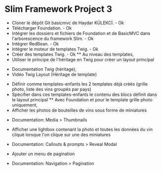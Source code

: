 # Slim Framework Project 3

* Cloner le dépôt Git basicmvc de Haydar KÜLEKCİ. - Ok
* Télécharger Foundation. - Ok
* Intégrer les dossiers et fichiers de Foundation et de BasicMVC dans l'arborescence du framework Slim. - Ok
* Intégrer RedBean. - Ok
* Intégrer le moteur de templates Twig. - Ok
* Créer des templates Twig. - Ok
** Au niveau des templates,
* Utiliser le principe de l'héritage en Twig pour créer un layout principal
- Documentation Twig (héritage),
- Vidéo Twig Layout (Héritage de template)
* Définir comme templates-enfants les 2 templates déjà créés (grille photo, liste des vins groupés par pays)
* Spécifier dans ces templates-enfants le contenu des blocs définit dans le layout principal
** Avec Foundation et pour le template grille photo uniquement,
* Afficher les photos de bouteilles de vins sous forme de miniatures
- Documentation: Media > Thumbnails
* Afficher une lightbox contenant la photo et toutes les données du vin cliqué lorsque l'on clique sur une des miniatures
- Documentation: Callouts & prompts > Reveal Modal
* Ajouter un menu de pagination
- Documentation: Navigation > Pagination
